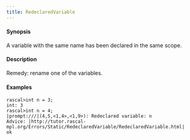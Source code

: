 ```yaml
---
title: RedeclaredVariable
---
```


#### Synopsis

A variable with the same name has been declared in the same scope.

#### Description

Remedy: rename one of the variables.

#### Examples

```rascal-shell ,error
rascal>int n = 3;
int: 3
rascal>int n = 4;
|prompt:///|(4,5,<1,4>,<1,9>): Redeclared variable: n
Advice: |http://tutor.rascal-mpl.org/Errors/Static/RedeclaredVariable/RedeclaredVariable.html|
ok
```

